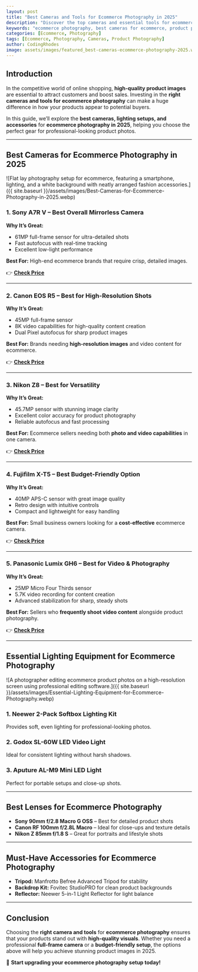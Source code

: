 ```yaml
---
layout: post
title: "Best Cameras and Tools for Ecommerce Photography in 2025"
description: "Discover the top cameras and essential tools for ecommerce photography in 2025. Learn how to capture stunning product images with the best gear."
keywords: "ecommerce photography, best cameras for ecommerce, product photography tools, ecommerce photo setup, 2025 photography gear"
categories: [Ecommerce, Photography]
tags: [Ecommerce, Photography, Cameras, Product Photography]
author: CodingRhodes
image: assets/images/featured_best-cameras-ecommerce-photography-2025.webp
---
```


## Introduction

In the competitive world of online shopping, **high-quality product images** are essential to attract customers and boost sales. Investing in the **right cameras and tools for ecommerce photography** can make a huge difference in how your products appear to potential buyers.

In this guide, we’ll explore the **best cameras, lighting setups, and accessories** for **ecommerce photography in 2025**, helping you choose the perfect gear for professional-looking product photos.

---

## Best Cameras for Ecommerce Photography in 2025

![Flat lay photography setup for ecommerce, featuring a smartphone, lighting, and a white background with neatly arranged fashion accessories.]({{ site.baseurl }}/assets/images/Best-Cameras-for-Ecommerce-Photography-in-2025.webp)

### **1. Sony A7R V – Best Overall Mirrorless Camera**

**Why It’s Great:**
- 61MP full-frame sensor for ultra-detailed shots
- Fast autofocus with real-time tracking
- Excellent low-light performance

**Best For:** High-end ecommerce brands that require crisp, detailed images.

👉 **[Check Price](#)**

---

### **2. Canon EOS R5 – Best for High-Resolution Shots**

**Why It’s Great:**
- 45MP full-frame sensor
- 8K video capabilities for high-quality content creation
- Dual Pixel autofocus for sharp product images

**Best For:** Brands needing **high-resolution images** and video content for ecommerce.

👉 **[Check Price](#)**

---

### **3. Nikon Z8 – Best for Versatility**

**Why It’s Great:**
- 45.7MP sensor with stunning image clarity
- Excellent color accuracy for product photography
- Reliable autofocus and fast processing

**Best For:** Ecommerce sellers needing both **photo and video capabilities** in one camera.

👉 **[Check Price](#)**

---

### **4. Fujifilm X-T5 – Best Budget-Friendly Option**

**Why It’s Great:**
- 40MP APS-C sensor with great image quality
- Retro design with intuitive controls
- Compact and lightweight for easy handling

**Best For:** Small business owners looking for a **cost-effective** ecommerce camera.

👉 **[Check Price](#)**

---

### **5. Panasonic Lumix GH6 – Best for Video & Photography**

**Why It’s Great:**
- 25MP Micro Four Thirds sensor
- 5.7K video recording for content creation
- Advanced stabilization for sharp, steady shots

**Best For:** Sellers who **frequently shoot video content** alongside product photography.

👉 **[Check Price](#)**

---

## Essential Lighting Equipment for Ecommerce Photography

![A photographer editing ecommerce product photos on a high-resolution screen using professional editing software.]({{ site.baseurl }}/assets/images/Essential-Lighting-Equipment-for-Ecommerce-Photography.webp)

### **1. Neewer 2-Pack Softbox Lighting Kit**
Provides soft, even lighting for professional-looking photos.

### **2. Godox SL-60W LED Video Light**
Ideal for consistent lighting without harsh shadows.

### **3. Aputure AL-M9 Mini LED Light**
Perfect for portable setups and close-up shots.

---

## Best Lenses for Ecommerce Photography

- **Sony 90mm f/2.8 Macro G OSS** – Best for detailed product shots
- **Canon RF 100mm f/2.8L Macro** – Ideal for close-ups and texture details
- **Nikon Z 85mm f/1.8 S** – Great for portraits and lifestyle shots

---

## Must-Have Accessories for Ecommerce Photography

- **Tripod:** Manfrotto Befree Advanced Tripod for stability
- **Backdrop Kit:** Fovitec StudioPRO for clean product backgrounds
- **Reflector:** Neewer 5-in-1 Light Reflector for light balance

---

## Conclusion

Choosing the **right camera and tools** for **ecommerce photography** ensures that your products stand out with **high-quality visuals**. Whether you need a professional **full-frame camera** or a **budget-friendly setup**, the options above will help you achieve stunning product images in 2025.

🚀 **Start upgrading your ecommerce photography setup today!**

